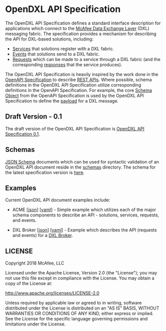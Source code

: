 # OpenDXL API Specification

The OpenDXL API Specification defines a standard interface description for
applications which connect to the
[McAfee Data Exchange Layer](http://www.mcafee.com/us/solutions/data-exchange-layer.aspx)
(DXL) messaging fabric. The specification provides a mechanism for describing the
API for DXL-based solutions, including:

* [Services](https://opendxl.github.io/opendxl-client-python/pydoc/dxlclient.service.html)
  that solutions register with a DXL fabric.
* [Events](https://opendxl.github.io/opendxl-client-python/pydoc/dxlclient.message.html#dxlclient.message.Event)
  that solutions send to a DXL fabric.
* [Requests](https://opendxl.github.io/opendxl-client-python/pydoc/dxlclient.message.html#dxlclient.message.Request)
  which can be made to a service through a DXL fabric (and the
  corresponding [responses](https://opendxl.github.io/opendxl-client-python/pydoc/dxlclient.message.html#dxlclient.message.Response)
  that the service produces).

The OpenDXL API Specification is heavily inspired by the work done in the
[OpenAPI Specification](https://github.com/OAI/OpenAPI-Specification) to
describe
[REST APIs](https://en.wikipedia.org/wiki/Representational_state_transfer).
Where possible, schema definitions in the OpenDXL API Specification
utilize corresponding definitions in the OpenAPI Specification. For example,
the core
[Schema Object](https://github.com/OAI/OpenAPI-Specification/blob/master/versions/2.0.md#schema-object)
from the OpenAPI Specification is used by the OpenDXL API Specification to
define the
[payload](https://opendxl.github.io/opendxl-client-python/pydoc/dxlclient.message.html#dxlclient.message.Message.payload)
for a DXL message.

## Draft Version - 0.1

The draft version of the OpenDXL API Specification is
[OpenDXL API Specification 0.1](versions/0.1.md).

## Schemas

[JSON Schema](https://json-schema.org) documents which can be used for
syntactic validation of an OpenDXL API document reside in the
[schemas](schemas) directory. The schema for the latest specification version
is [here](schemas/v0.1/schema.json).

## Examples

Current OpenDXL API document examples include:

* ACME [[json](examples/v0.1/json/acme.json)] [[yaml](examples/v0.1/yaml/acme.yaml)] -
  Simple example which utilizes each of the major schema components to describe
  an API - solutions, services, requests, and events.

* DXL Broker [[json](examples/v0.1/json/dxlbroker.json)] [[yaml](examples/v0.1/yaml/dxlbroker.yaml)] -
  Example which describes the API (requests and events) for a
  [DXL Broker](https://github.com/opendxl/opendxl-broker).

## LICENSE

Copyright 2018 McAfee, LLC

Licensed under the Apache License, Version 2.0 (the "License"); you may not use
this file except in compliance with the License. You may obtain a copy of the
License at:

http://www.apache.org/licenses/LICENSE-2.0

Unless required by applicable law or agreed to in writing, software distributed
under the License is distributed on an "AS IS" BASIS, WITHOUT WARRANTIES OR
CONDITIONS OF ANY KIND, either express or implied. See the License for the
specific language governing permissions and limitations under the License.
